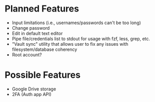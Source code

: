 # Planned Features

- Input limitations (i.e., usernames/passwords can't be too long)
- Change password
- Edit in default text editor
- Pipe file/credentials list to stdout for usage with fzf, less, grep, etc.
- "Vault sync" utility that allows user to fix any issues with filesystem/database coherency
- Root account?

# Possible Features

- Google Drive storage
- 2FA (Auth app API)
